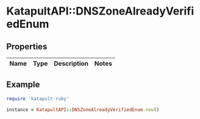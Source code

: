 # KatapultAPI::DNSZoneAlreadyVerifiedEnum

## Properties

| Name | Type | Description | Notes |
| ---- | ---- | ----------- | ----- |

## Example

```ruby
require 'katapult-ruby'

instance = KatapultAPI::DNSZoneAlreadyVerifiedEnum.new()
```

